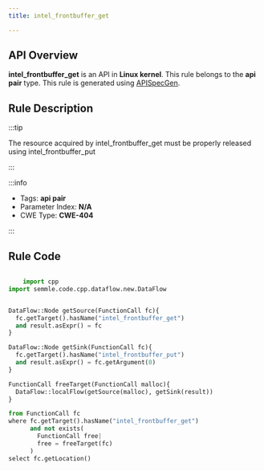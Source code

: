 ```yaml
---
title: intel_frontbuffer_get

---
```



## API Overview
**intel_frontbuffer_get** is an API in **Linux kernel**. This rule belongs to the **api pair** type. This rule is generated using [APISpecGen](../../tools/APISpecGen).
## Rule Description

:::tip

The resource acquired by intel_frontbuffer_get must be properly released using intel_frontbuffer_put

:::

:::info

- Tags: **api pair**
- Parameter Index: **N/A**
- CWE Type: **CWE-404**

:::

## Rule Code
```python

    import cpp
import semmle.code.cpp.dataflow.new.DataFlow


DataFlow::Node getSource(FunctionCall fc){
  fc.getTarget().hasName("intel_frontbuffer_get")
  and result.asExpr() = fc
}

DataFlow::Node getSink(FunctionCall fc){
  fc.getTarget().hasName("intel_frontbuffer_put")
  and result.asExpr() = fc.getArgument(0)
}

FunctionCall freeTarget(FunctionCall malloc){
  DataFlow::localFlow(getSource(malloc), getSink(result))
}

from FunctionCall fc
where fc.getTarget().hasName("intel_frontbuffer_get")
      and not exists(
        FunctionCall free| 
        free = freeTarget(fc)
      )
select fc.getLocation()

    
```